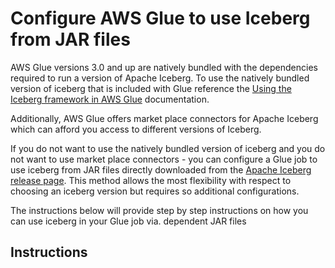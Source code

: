 # Configure AWS Glue to use Iceberg from JAR files

AWS Glue versions 3.0 and up are natively bundled with the dependencies required to run a version of Apache Iceberg. To use the natively bundled version of iceberg that is included with Glue reference the [Using the Iceberg framework in AWS Glue](https://docs.aws.amazon.com/glue/latest/dg/aws-glue-programming-etl-format-iceberg.html) documentation. 

Additionally, AWS Glue offers market place connectors for Apache Iceberg which can afford you access to different versions of Iceberg.

If you do not want to use the natively bundled version of iceberg and you do not want to use market place connectors - you can configure a Glue job to use iceberg from JAR files directly downloaded from the [Apache Iceberg release page](https://iceberg.apache.org/releases/). This method allows the most flexibility with respect to choosing an iceberg version but requires so additional configurations.

The instructions below will provide step by step instructions on how you can use iceberg in your Glue job via. dependent JAR files

## Instructions

